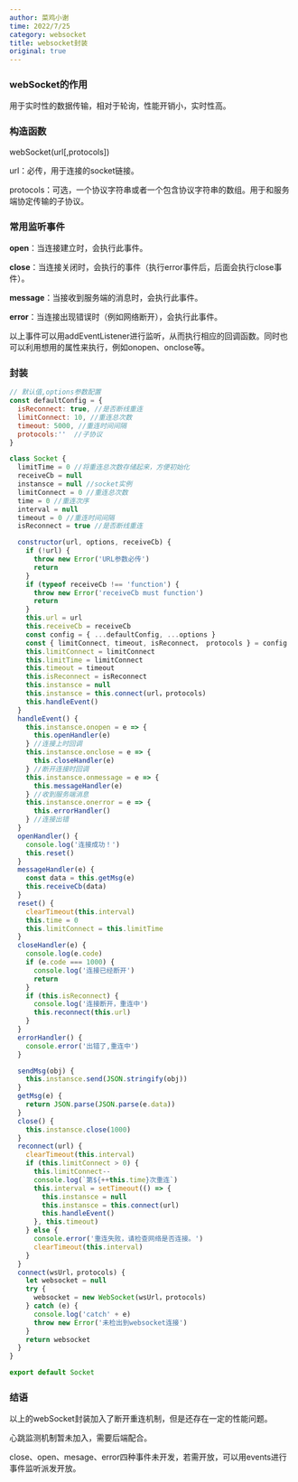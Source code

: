 ```yaml
---
author: 菜鸡小谢
time: 2022/7/25
category: websocket
title: websocket封装
original: true
---
```


### **webSocket的作用**

用于实时性的数据传输，相对于轮询，性能开销小，实时性高。

### **构造函数**

webSocket(url[,protocols])

url：必传，用于连接的socket链接。

protocols：可选，一个协议字符串或者一个包含协议字符串的数组。用于和服务端协定传输的子协议。

### **常用监听事件**

**open**：当连接建立时，会执行此事件。

**close**：当连接关闭时，会执行的事件（执行error事件后，后面会执行close事件）。

**message**：当接收到服务端的消息时，会执行此事件。

**error**：当连接出现错误时（例如网络断开），会执行此事件。

以上事件可以用addEventListener进行监听，从而执行相应的回调函数。同时也可以利用想用的属性来执行，例如onopen、onclose等。

### **封装**

```javascript
// 默认值,options参数配置
const defaultConfig = {
  isReconnect: true, //是否断线重连
  limitConnect: 10, //重连总次数
  timeout: 5000, //重连时间间隔
  protocols:''  //子协议
}

class Socket {
  limitTime = 0 //将重连总次数存储起来，方便初始化
  receiveCb = null
  instansce = null //socket实例
  limitConnect = 0 //重连总次数
  time = 0 //重连次序
  interval = null
  timeout = 0 //重连时间间隔
  isReconnect = true //是否断线重连

  constructor(url, options, receiveCb) {
    if (!url) {
      throw new Error('URL参数必传')
      return
    }
    if (typeof receiveCb !== 'function') {
      throw new Error('receiveCb must function')
      return
    }
    this.url = url
    this.receiveCb = receiveCb
    const config = { ...defaultConfig, ...options }
    const { limitConnect, timeout, isReconnect， protocols } = config
    this.limitConnect = limitConnect
    this.limitTime = limitConnect
    this.timeout = timeout
    this.isReconnect = isReconnect
    this.instansce = null
    this.instansce = this.connect(url，protocols)
    this.handleEvent()
  }
  handleEvent() {
    this.instansce.onopen = e => {
      this.openHandler(e)
    } //连接上时回调
    this.instansce.onclose = e => {
      this.closeHandler(e)
    } //断开连接时回调
    this.instansce.onmessage = e => {
      this.messageHandler(e)
    } //收到服务端消息
    this.instansce.onerror = e => {
      this.errorHandler()
    } //连接出错
  }
  openHandler() {
    console.log('连接成功！')
    this.reset()
  }
  messageHandler(e) {
    const data = this.getMsg(e)
    this.receiveCb(data)
  }
  reset() {
    clearTimeout(this.interval)
    this.time = 0
    this.limitConnect = this.limitTime
  }
  closeHandler(e) {
    console.log(e.code)
    if (e.code === 1000) {
      console.log('连接已经断开')
      return
    }
    if (this.isReconnect) {
      console.log('连接断开，重连中')
      this.reconnect(this.url)
    }
  }
  errorHandler() {
    console.error('出错了,重连中')
  }

  sendMsg(obj) {
    this.instansce.send(JSON.stringify(obj))
  }
  getMsg(e) {
    return JSON.parse(JSON.parse(e.data))
  }
  close() {
    this.instansce.close(1000)
  }
  reconnect(url) {
    clearTimeout(this.interval)
    if (this.limitConnect > 0) {
      this.limitConnect--
      console.log(`第${++this.time}次重连`)
      this.interval = setTimeout(() => {
        this.instansce = null
        this.instansce = this.connect(url)
        this.handleEvent()
      }, this.timeout)
    } else {
      console.error('重连失败，请检查网络是否连接。')
      clearTimeout(this.interval)
    }
  }
  connect(wsUrl，protocols) {
    let websocket = null
    try {
      websocket = new WebSocket(wsUrl，protocols)
    } catch (e) {
      console.log('catch' + e)
      throw new Error('未检出到websocket连接')
    }
    return websocket
  }
}

export default Socket

```

### **结语**

以上的webSocket封装加入了断开重连机制，但是还存在一定的性能问题。

心跳监测机制暂未加入，需要后端配合。

close、open、mesage、error四种事件未开发，若需开放，可以用events进行事件监听派发开放。


